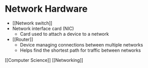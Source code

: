 # Network Hardware

- [[Network switch]]
- Network interface card (NIC)
  - Card used to attach a device to a network
- [[Router]]
  - Device managing connections between multiple networks
  - Helps find the shortest path for traffic between networks

[[Computer Science]] [[Networking]]

